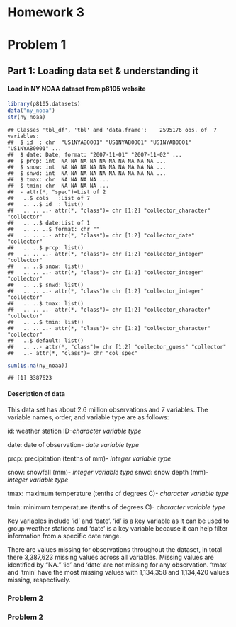 Homework 3
================

# **Problem 1**

## Part 1: Loading data set & understanding it

#### Load in NY NOAA dataset from p8105 website

``` r
library(p8105.datasets)
data("ny_noaa")
str(ny_noaa)
```

    ## Classes 'tbl_df', 'tbl' and 'data.frame':    2595176 obs. of  7 variables:
    ##  $ id  : chr  "US1NYAB0001" "US1NYAB0001" "US1NYAB0001" "US1NYAB0001" ...
    ##  $ date: Date, format: "2007-11-01" "2007-11-02" ...
    ##  $ prcp: int  NA NA NA NA NA NA NA NA NA NA ...
    ##  $ snow: int  NA NA NA NA NA NA NA NA NA NA ...
    ##  $ snwd: int  NA NA NA NA NA NA NA NA NA NA ...
    ##  $ tmax: chr  NA NA NA NA ...
    ##  $ tmin: chr  NA NA NA NA ...
    ##  - attr(*, "spec")=List of 2
    ##   ..$ cols   :List of 7
    ##   .. ..$ id  : list()
    ##   .. .. ..- attr(*, "class")= chr [1:2] "collector_character" "collector"
    ##   .. ..$ date:List of 1
    ##   .. .. ..$ format: chr ""
    ##   .. .. ..- attr(*, "class")= chr [1:2] "collector_date" "collector"
    ##   .. ..$ prcp: list()
    ##   .. .. ..- attr(*, "class")= chr [1:2] "collector_integer" "collector"
    ##   .. ..$ snow: list()
    ##   .. .. ..- attr(*, "class")= chr [1:2] "collector_integer" "collector"
    ##   .. ..$ snwd: list()
    ##   .. .. ..- attr(*, "class")= chr [1:2] "collector_integer" "collector"
    ##   .. ..$ tmax: list()
    ##   .. .. ..- attr(*, "class")= chr [1:2] "collector_character" "collector"
    ##   .. ..$ tmin: list()
    ##   .. .. ..- attr(*, "class")= chr [1:2] "collector_character" "collector"
    ##   ..$ default: list()
    ##   .. ..- attr(*, "class")= chr [1:2] "collector_guess" "collector"
    ##   ..- attr(*, "class")= chr "col_spec"

``` r
sum(is.na(ny_noaa))
```

    ## [1] 3387623

#### Description of data

This data set has about 2.6 million observations and 7 variables. The
variable names, order, and variable type are as follows:

id: weather station ID–*character variable type*

date: date of observation- *date variable type*

prcp: precipitation (tenths of mm)- *integer variable type*

snow: snowfall (mm)- *integer variable type* snwd: snow depth (mm)-
*integer variable type*

tmax: maximum temperature (tenths of degrees C)- *character variable
type*

tmin: minimum temperature (tenths of degrees C)- *character variable
type*

Key variables include ‘id’ and ‘date’. ‘id’ is a key variable as it can
be used to group weather stations and ‘date’ is a key variable because
it can help filter information from a specific date range.

There are values missing for observations throughout the dataset, in
total there 3,387,623 missing values across all variables. Missing
values are identified by “NA.” ‘id’ and ‘date’ are not missing for any
observation. ‘tmax’ and ‘tmin’ have the most missing values with
1,134,358 and 1,134,420 values missing, respectively.

### **Problem 2**

### **Problem 2**
